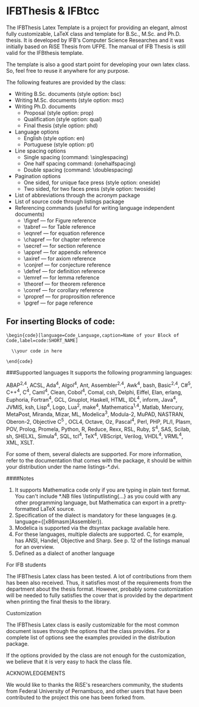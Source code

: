 # IFBThesis & IFBtcc
The IFBThesis Latex Template is a project for providing an elegant, almost fully customizable, LaTeX class and template for B.Sc., M.Sc. and Ph.D. thesis. It is developed by IFB's Computer Science Researches and it was initially based on RiSE Thesis from UFPE. The manual of IFB Thesis is still valid for the IFBthesis template.

The template is also a good start point for developing your own latex class. So, feel free to reuse it anywhere for any purpose.

The following features are provided by the class:

- Writing B.Sc. documents (style option: bsc)
- Writing M.Sc. documents (style option: msc)
- Writing Ph.D. documents
  - Proposal (style option: prop)
  - Qualification (style option: qual)
  - Final thesis (style option: phd)
- Language options
  - English (style option: en)
  - Portuguese (style option: pt)
- Line spacing options
  - Single spacing (command: \singlespacing)
  - One half spacing command: \(onehalfspacing)
  - Double spacing (command: \doublespacing)
- Pagination options
  - One sided, for unique face press (style option: oneside)
  - Two sided, for two faces press (style option: twoside)
- List of abbreviations through the acronym package
- List of source code through listings package
- Referencing commands (useful for writing language independent documents)
  - \figref — for Figure reference
  - \tabref — for Table reference
  - \eqnref — for equation reference
  - \chapref — for chapter reference
  - \secref — for section reference
  - \appref — for appendix reference
  - \axiref — for axiom reference
  - \conjref — for conjecture reference
  - \defref — for definition reference
  - \lemref — for lemma reference
  - \theoref — for theorem reference
  - \corref — for corollary reference
  - \propref — for proprosition reference
  - \pgref — for page reference

## For inserting Blocks of code:



    \begin{code}[language=Code_Language,caption=Name of your Block of Code,label=code:SHORT_NAME]
    
      \\your code in here

    \end{code}

###Supported languages
It supports the following programming languages:

ABAP<sup>2,4</sup>, ACSL, Ada<sup>4</sup>, Algol<sup>4</sup>, Ant, Assembler<sup>2,4</sup>, Awk<sup>4</sup>, bash, Basic<sup>2,4</sup>, C#<sup>5</sup>, C++<sup>4</sup>, C<sup>4</sup>, Caml<sup>4</sup>, Clean, Cobol<sup>4</sup>, Comal, csh, Delphi, Eiffel, Elan, erlang, Euphoria, Fortran<sup>4</sup>, GCL, Gnuplot, Haskell, HTML, IDL<sup>4</sup>, inform, Java<sup>4</sup>, JVMIS, ksh, Lisp<sup>4</sup>, Logo, Lua<sup>2</sup>, make<sup>4</sup>, Mathematica<sup>1,4</sup>, Matlab, Mercury, MetaPost, Miranda, Mizar, ML, Modelica<sup>3</sup>, Modula-2, MuPAD, NASTRAN, Oberon-2, Objective C<sup>5</sup> , OCL4, Octave, Oz, Pascal<sup>4</sup>, Perl, PHP, PL/I, Plasm, POV, Prolog, Promela, Python, R, Reduce, Rexx, RSL, Ruby, S<sup>4</sup>, SAS, Scilab, sh, SHELXL, Simula<sup>4</sup>, SQL, tcl<sup>4</sup>, TeX<sup>4</sup>, VBScript, Verilog, VHDL<sup>4</sup>, VRML<sup>4</sup>, XML, XSLT.

For some of them, several dialects are supported. For more information, refer to the documentation that comes with the package, it should be within your distribution under the name listings-*.dvi.

####Notes
1. It supports Mathematica code only if you are typing in plain text format. You can't include *.NB files \lstinputlisting{...} as you could with any other programming language, but Mathematica can export in a pretty-formatted LaTeX source.
2. Specification of the dialect is mandatory for these languages (e.g. language={[x86masm]Assembler}).
3. Modelica is supported via the dtsyntax package available here.
4. For these languages, multiple dialects are supported. C, for example, has ANSI, Handel, Objective and Sharp. See p. 12 of the listings manual for an overview.
5. Defined as a dialect of another language

For IFB students

The IFBThesis Latex class has been tested. A lot of contributions from them has been also received. Thus, it satisfies most of the requirements from the department about the thesis format. However, probably some customization will be needed to fully satisfies the cover that is provided by the department when printing the final thesis to the library.

Customization

The IFBThesis Latex class is easily customizable for the most common document issues through the options that the class provides. For a complete list of options see the examples provided in the distribution package.

If the options provided by the class are not enough for the customization, we believe that it is very easy to hack the class file.

ACKNOWLEDGEMENTS

We would like to thanks the RiSE's researchers community, the students from Federal University of Pernambuco, and other users that have been contributed to the project this one has been forked from.

